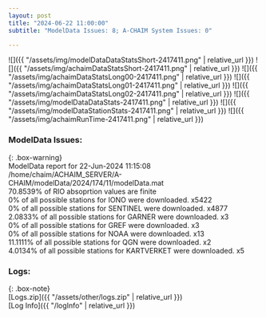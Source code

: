 ```yaml
---
layout: post
title: "2024-06-22 11:00:00"
subtitle: "ModelData Issues: 8; A-CHAIM System Issues: 0"

---
```


![]({{ "/assets/img/modelDataDataStatsShort-2417411.png" | relative_url }})
![]({{ "/assets/img/achaimDataStatsShort-2417411.png" | relative_url }})
![]({{ "/assets/img/achaimDataStatsLong00-2417411.png" | relative_url }})
![]({{ "/assets/img/achaimDataStatsLong01-2417411.png" | relative_url }})
![]({{ "/assets/img/achaimDataStatsLong02-2417411.png" | relative_url }})
![]({{ "/assets/img/modelDataDataStats-2417411.png" | relative_url }})
![]({{ "/assets/img/modelDataStationStats-2417411.png" | relative_url }})
![]({{ "/assets/img/achaimRunTime-2417411.png" | relative_url }})


### ModelData Issues:  
  
{: .box-warning}  
 ModelData report for 22-Jun-2024 11:15:08   
 /home/chaim/ACHAIM_SERVER/A-CHAIM/modelData/2024/174/11/modelData.mat   
 70.8539% of RIO absoprtion values are finite   
 0% of all possible stations for IONO were downloaded. x5422   
 0% of all possible stations for SENTINEL were downloaded. x4877   
 2.0833% of all possible stations for GARNER were downloaded. x3   
 0% of all possible stations for GREF were downloaded. x3   
 0% of all possible stations for NOAA were downloaded. x13   
 11.1111% of all possible stations for QGN were downloaded. x2   
 4.0134% of all possible stations for KARTVERKET were downloaded. x5   
  


### Logs:  
  
{: .box-note}  
[Logs.zip]({{ "/assets/other/logs.zip" | relative_url }})  
[Log Info]({{ "/logInfo" | relative_url }})  
